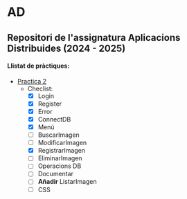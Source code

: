 # AD
## Repositori de l'assignatura Aplicacions Distribuides **(2024 - 2025)**
#### Llistat de pràctiques:
* [Practica 2](https://github.com/AdriMM26/AD/tree/main/practica2)
  * Checlist:
    * [X] Login
    * [X] Register
    * [X] Error
    * [X] ConnectDB
    * [X] Menú
    * [ ] BuscarImagen
    * [ ] ModificarImagen
    * [X] RegistrarImagen
    * [ ] EliminarImagen
    * [ ] Operacions DB
    * [ ] Documentar
    * [ ] **Añadir** ListarImagen
    * [ ] CSS
